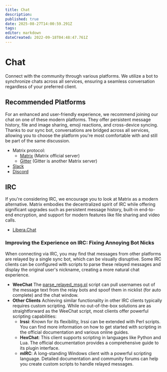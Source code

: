```yaml
---
title: Chat
description: 
published: true
date: 2025-08-27T14:00:59.291Z
tags: 
editor: markdown
dateCreated: 2022-09-18T04:48:47.761Z
---
```


# Chat
Connect with the community through various platforms. We utilize a bot to synchronize chats across all services, ensuring a seamless conversation regardless of your preferred client.

## Recommended Platforms

For an enhanced and user-friendly experience, we recommend joining our chat on one of these modern platforms. They offer persistent message history, file and image sharing, emoji reactions, and cross-device syncing. Thanks to our sync bot, conversations are bridged across all services, allowing you to choose the platform you're most comfortable with and still be part of the same discussion.

* Matrix protocol:
  * [Matrix](https://matrix.to/#/#flexget:matrix.org) (Matrix official server)
  * [Gitter](http://gitter.im/Flexget/Flexget) (Gitter is another Matrix server)
* [Slack](https://join.slack.com/t/flexget/shared_invite/enQtNTQzNjM4MTY3ODYzLTA3NTRhZGNlMjBiN2FmNjZiZDVmZGQzMGFiODdhMWI1NjYyMzYwYWEyYjRlMGNjMWIzZTczMzMwZjdiODQ5OGI)
* [Discord](https://discord.gg/W6CQrJx)

## IRC
If you're considering IRC, we encourage you to look at Matrix as a modern alternative. Matrix embodies the decentralized spirit of IRC while offering significant upgrades such as persistent message history, built-in end-to-end encryption, and support for modern features like file sharing and video calls.
* [Libera.Chat](https://web.libera.chat/#flexget)

### Improving the Experience on IRC: Fixing Annoying Bot Nicks
When connecting via IRC, you may find that messages from other platforms are relayed by a single sync bot, which can be visually disruptive. Some IRC clients can be configured with scripts to parse these relayed messages and display the original user's nickname, creating a more natural chat experience.
* **WeeChat**
The [parse_relayed_msg.pl](https://weechat.org/scripts/source/parse_relayed_msg.pl.html/) script can pull usernames out of the message text from the relay bots and spoof them in nicklist (for auto complete) and the chat window.
* **Other Clients**
    Achieving similar functionality in other IRC clients typically requires custom scripting. While no out-of-the-box solutions are as straightforward as the WeeChat script, most clients offer powerful scripting capabilities:
    *   **Irssi**: Known for its flexibility, Irssi can be extended with Perl scripts. You can find more information on how to get started with scripting in the official documentation and various online guides.
    *   **HexChat**: This client supports scripting in languages like Python and Lua. The official documentation provides a comprehensive guide to its plugin interface.
    *   **mIRC**: A long-standing Windows client with a powerful scripting language. Detailed documentation and community forums can help you create custom scripts to handle relayed messages.